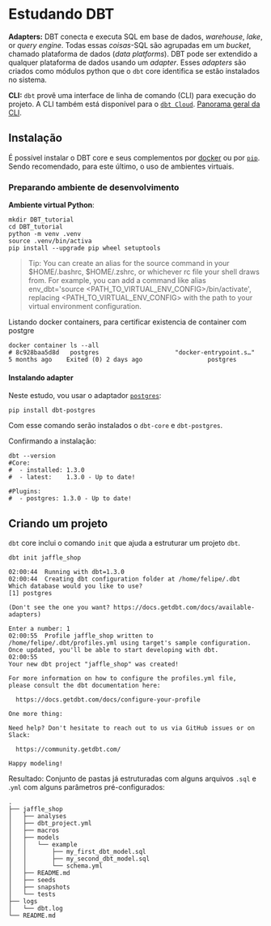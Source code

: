 # Estudando DBT

**Adapters:** DBT conecta e executa SQL em base de dados, *warehouse*, *lake*, or *query engine*. Todas essas *coisas*-SQL são agrupadas em um *bucket*, chamado plataforma de dados (*data platforms*). DBT pode ser extendido a qualquer plataforma de dados usando um *adapter*. Esses *adapters* são criados como módulos python que o `dbt` core identifica se estão instalados no sistema.

**CLI:** `dbt` provê uma interface de linha de comando (CLI) para execução do projeto. A CLI também está disponível para o [`dbt Cloud`](https://github.com/data-mie/dbt-cloud-cli). [Panorama geral da CLI](https://docs.getdbt.com/dbt-cli/cli-overview).


## Instalação

É possível instalar o DBT core e seus complementos por [docker](https://docs.getdbt.com/docs/get-started/docker-installv) ou por [`pip`](https://docs.getdbt.com/docs/get-started/pip-install). Sendo recomendado, para este último, o uso de ambientes virtuais.

### Preparando ambiente de desenvolvimento

**Ambiente virtual Python**:
```
mkdir DBT_tutorial
cd DBT_tutorial
python -m venv .venv
source .venv/bin/activa
pip install --upgrade pip wheel setuptools
```

> Tip: You can create an alias for the source command in your $HOME/.bashrc, $HOME/.zshrc, or whichever rc file your shell draws from. For example, you can add a command like alias env_dbt='source <PATH_TO_VIRTUAL_ENV_CONFIG>/bin/activate', replacing <PATH_TO_VIRTUAL_ENV_CONFIG> with the path to your virtual environment configuration.

Listando docker containers, para certificar existencia de container com postgre
```
docker container ls --all
# 8c928baa5d8d   postgres                     "docker-entrypoint.s…"   5 months ago    Exited (0) 2 days ago                  postgres
```

#### Instalando adapter

Neste estudo, vou usar o adaptador [`postgres`](https://docs.getdbt.com/reference/warehouse-setups/postgres-setup):
```
pip install dbt-postgres
```

Com esse comando serão instalados o `dbt-core` e `dbt-postgres`.

Confirmando a instalação:
```
dbt --version
#Core:
#  - installed: 1.3.0
#  - latest:    1.3.0 - Up to date!

#Plugins:
#  - postgres: 1.3.0 - Up to date!
```

## Criando um projeto

`dbt` core inclui o comando `init` que ajuda a estruturar um projeto `dbt`.
```
dbt init jaffle_shop

02:00:44  Running with dbt=1.3.0
02:00:44  Creating dbt configuration folder at /home/felipe/.dbt
Which database would you like to use?
[1] postgres

(Don't see the one you want? https://docs.getdbt.com/docs/available-adapters)

Enter a number: 1
02:00:55  Profile jaffle_shop written to /home/felipe/.dbt/profiles.yml using target's sample configuration. Once updated, you'll be able to start developing with dbt.
02:00:55  
Your new dbt project "jaffle_shop" was created!

For more information on how to configure the profiles.yml file,
please consult the dbt documentation here:

  https://docs.getdbt.com/docs/configure-your-profile

One more thing:

Need help? Don't hesitate to reach out to us via GitHub issues or on Slack:

  https://community.getdbt.com/

Happy modeling!

```

Resultado:
Conjunto de pastas já estruturadas com alguns arquivos `.sql` e .`yml` com alguns parâmetros pré-configurados:
```
.
├── jaffle_shop
│   ├── analyses
│   ├── dbt_project.yml
│   ├── macros
│   ├── models
│   │   └── example
│   │       ├── my_first_dbt_model.sql
│   │       ├── my_second_dbt_model.sql
│   │       └── schema.yml
│   ├── README.md
│   ├── seeds
│   ├── snapshots
│   └── tests
├── logs
│   └── dbt.log
└── README.md

```


